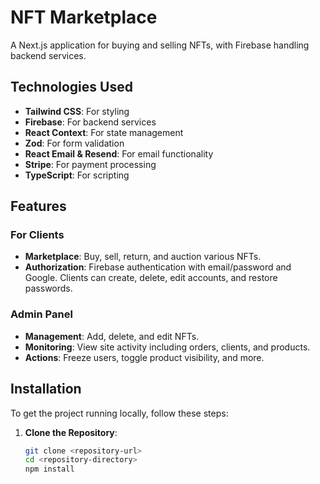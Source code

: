 # NFT Marketplace

A Next.js application for buying and selling NFTs, with Firebase handling backend services.

## Technologies Used

- **Tailwind CSS**: For styling
- **Firebase**: For backend services
- **React Context**: For state management
- **Zod**: For form validation
- **React Email & Resend**: For email functionality
- **Stripe**: For payment processing
- **TypeScript**: For scripting

## Features

### For Clients

- **Marketplace**: Buy, sell, return, and auction various NFTs.
- **Authorization**: Firebase authentication with email/password and Google. Clients can create, delete, edit accounts, and restore passwords.

### Admin Panel

- **Management**: Add, delete, and edit NFTs.
- **Monitoring**: View site activity including orders, clients, and products.
- **Actions**: Freeze users, toggle product visibility, and more.

## Installation

To get the project running locally, follow these steps:

1. **Clone the Repository**:
   ```bash
   git clone <repository-url>
   cd <repository-directory>
   npm install
   ```
